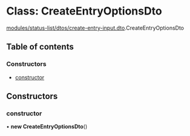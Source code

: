 # Class: CreateEntryOptionsDto

[modules/status-list/dtos/create-entry-input.dto](../modules/modules_status_list_dtos_create_entry_input_dto.md).CreateEntryOptionsDto

## Table of contents

### Constructors

- [constructor](modules_status_list_dtos_create_entry_input_dto.CreateEntryOptionsDto.md#constructor)

## Constructors

### constructor

• **new CreateEntryOptionsDto**()

